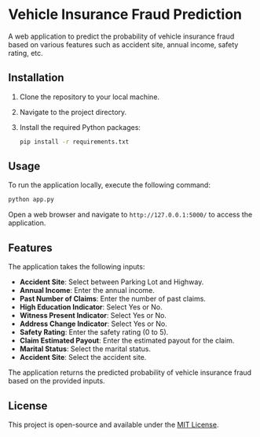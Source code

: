 # Vehicle Insurance Fraud Prediction

A web application to predict the probability of vehicle insurance fraud based on various features such as accident site, annual income, safety rating, etc.

## Installation

1. Clone the repository to your local machine.
2. Navigate to the project directory.
3. Install the required Python packages:

   ```bash
   pip install -r requirements.txt
   ```

## Usage

To run the application locally, execute the following command:

```bash
python app.py
```

Open a web browser and navigate to `http://127.0.0.1:5000/` to access the application.

## Features

The application takes the following inputs:

- **Accident Site**: Select between Parking Lot and Highway.
- **Annual Income**: Enter the annual income.
- **Past Number of Claims**: Enter the number of past claims.
- **High Education Indicator**: Select Yes or No.
- **Witness Present Indicator**: Select Yes or No.
- **Address Change Indicator**: Select Yes or No.
- **Safety Rating**: Enter the safety rating (0 to 5).
- **Claim Estimated Payout**: Enter the estimated payout for the claim.
- **Marital Status**: Select the marital status.
- **Accident Site**: Select the accident site.

The application returns the predicted probability of vehicle insurance fraud based on the provided inputs.

## License

This project is open-source and available under the [MIT License](LICENSE).
